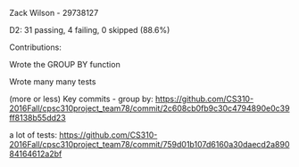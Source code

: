 Zack Wilson - 29738127

D2: 31 passing, 4 failing, 0 skipped (88.6%)

Contributions:

Wrote the GROUP BY function

Wrote many many tests

(more or less) Key commits -
group by:
https://github.com/CS310-2016Fall/cpsc310project_team78/commit/2c608cb0fb9c30c4794890e0c39ff8138b55dd23

a lot of tests:
https://github.com/CS310-2016Fall/cpsc310project_team78/commit/759d01b107d6160a30daecd2a89084164612a2bf
